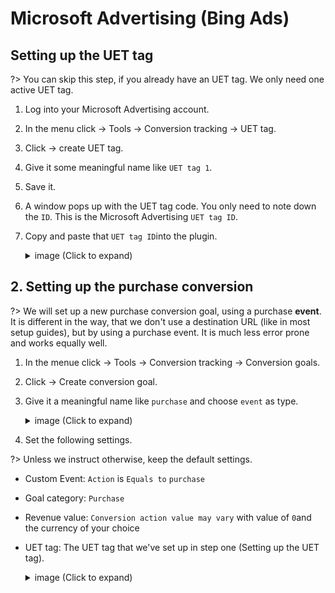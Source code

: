 # Microsoft Advertising (Bing Ads)

## Setting up the UET tag

?> You can skip this step, if you already have an UET tag. We only need one active UET tag.

1. Log into your Microsoft Advertising account.
2. In the menu click -> Tools -> Conversion tracking -> UET tag.
3. Click -> create UET tag.
4. Give it some meaningful name like `UET tag 1`.
5. Save it.
6. A window pops up with the UET tag code. You only need to note down the `ID`. This is the Microsoft Advertising `UET tag ID`.
7. Copy and paste that `UET tag ID`into the plugin.

    <details>
    <summary>image (Click to expand)</summary>

    ![UET tag ID](../_media/uet-tag-id.png)
    </details>



## 2. Setting up the purchase conversion

?> We will set up a new purchase conversion goal, using a purchase **event**. It is different in the way, that we don't use a destination URL (like in most setup guides), but by using a purchase event. It is much less error prone and works equally well. 

1. In the menue click -> Tools -> Conversion tracking -> Conversion goals.
2. Click -> Create conversion goal.
3. Give it a meaningful name like `purchase` and choose `event` as type. 

    <details>
    <summary>image (Click to expand)</summary>

    ![Create conversion goal step 1](../_media/microsoft-advertising-create-conversion-goal-1.png)
    </details>

4. Set the following settings.

?> Unless we instruct otherwise, keep the default settings. 

 - Custom Event: `Action` is `Equals to` `purchase`
 - Goal category: `Purchase`
 - Revenue value: `Conversion action value may vary` with value of `0`and the currency of your choice
 - UET tag: The UET tag that we've set up in step one (Setting up the UET tag).

    <details>
    <summary>image (Click to expand)</summary>

    ![Create conversion goal step 2](../_media/microsoft-advertising-create-conversion-goal-2.png)
    </details>


